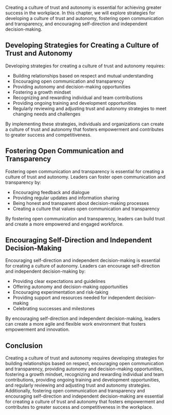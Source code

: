 
Creating a culture of trust and autonomy is essential for achieving greater success in the workplace. In this chapter, we will explore strategies for developing a culture of trust and autonomy, fostering open communication and transparency, and encouraging self-direction and independent decision-making.

Developing Strategies for Creating a Culture of Trust and Autonomy
------------------------------------------------------------------

Developing strategies for creating a culture of trust and autonomy requires:

* Building relationships based on respect and mutual understanding
* Encouraging open communication and transparency
* Providing autonomy and decision-making opportunities
* Fostering a growth mindset
* Recognizing and rewarding individual and team contributions
* Providing ongoing training and development opportunities
* Regularly reviewing and adjusting trust and autonomy strategies to meet changing needs and challenges

By implementing these strategies, individuals and organizations can create a culture of trust and autonomy that fosters empowerment and contributes to greater success and competitiveness.

Fostering Open Communication and Transparency
---------------------------------------------

Fostering open communication and transparency is essential for creating a culture of trust and autonomy. Leaders can foster open communication and transparency by:

* Encouraging feedback and dialogue
* Providing regular updates and information sharing
* Being honest and transparent about decision-making processes
* Creating a culture that values open communication and transparency

By fostering open communication and transparency, leaders can build trust and create a more empowered and engaged workforce.

Encouraging Self-Direction and Independent Decision-Making
----------------------------------------------------------

Encouraging self-direction and independent decision-making is essential for creating a culture of autonomy. Leaders can encourage self-direction and independent decision-making by:

* Providing clear expectations and guidelines
* Offering autonomy and decision-making opportunities
* Encouraging experimentation and risk-taking
* Providing support and resources needed for independent decision-making
* Celebrating successes and milestones

By encouraging self-direction and independent decision-making, leaders can create a more agile and flexible work environment that fosters empowerment and innovation.

Conclusion
----------

Creating a culture of trust and autonomy requires developing strategies for building relationships based on respect, encouraging open communication and transparency, providing autonomy and decision-making opportunities, fostering a growth mindset, recognizing and rewarding individual and team contributions, providing ongoing training and development opportunities, and regularly reviewing and adjusting trust and autonomy strategies. Additionally, fostering open communication and transparency and encouraging self-direction and independent decision-making are essential for creating a culture of trust and autonomy that fosters empowerment and contributes to greater success and competitiveness in the workplace.

